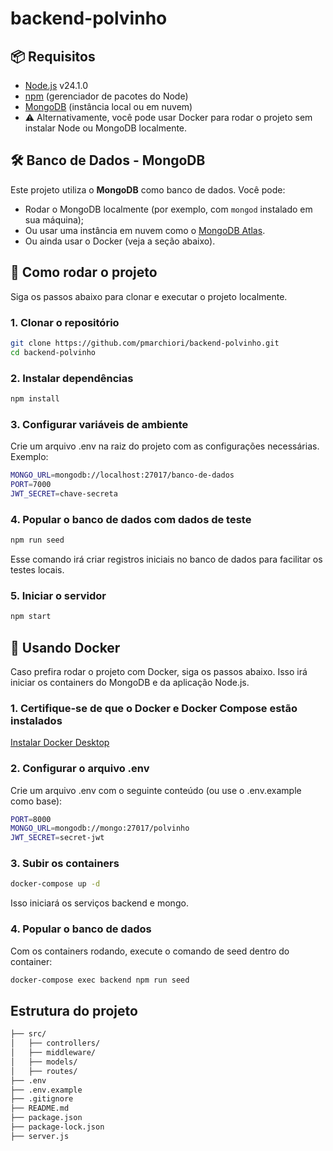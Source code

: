 # backend-polvinho

## 📦 Requisitos

- [Node.js](https://nodejs.org/) v24.1.0 
- [npm](https://www.npmjs.com/) (gerenciador de pacotes do Node)
- [MongoDB](https://www.mongodb.com/) (instância local ou em nuvem)
- ⚠️ Alternativamente, você pode usar Docker para rodar o projeto sem instalar Node ou MongoDB localmente.

## 🛠 Banco de Dados - MongoDB

Este projeto utiliza o **MongoDB** como banco de dados. Você pode:

- Rodar o MongoDB localmente (por exemplo, com `mongod` instalado em sua máquina);
- Ou usar uma instância em nuvem como o [MongoDB Atlas](https://www.mongodb.com/cloud/atlas).
- Ou ainda usar o Docker (veja a seção abaixo).

## 🚀 Como rodar o projeto

Siga os passos abaixo para clonar e executar o projeto localmente.

### 1. Clonar o repositório

```bash
git clone https://github.com/pmarchiori/backend-polvinho.git
cd backend-polvinho
```

### 2. Instalar dependências

```bash
npm install
```

### 3. Configurar variáveis de ambiente

Crie um arquivo .env na raiz do projeto com as configurações necessárias. Exemplo:

```bash
MONGO_URL=mongodb://localhost:27017/banco-de-dados
PORT=7000
JWT_SECRET=chave-secreta
```

### 4. Popular o banco de dados com dados de teste

```bash
npm run seed
```

Esse comando irá criar registros iniciais no banco de dados para facilitar os testes locais.

### 5. Iniciar o servidor

```bash
npm start
```

## 🐳 Usando Docker
Caso prefira rodar o projeto com Docker, siga os passos abaixo. Isso irá iniciar os containers do MongoDB e da aplicação Node.js.


### 1. Certifique-se de que o Docker e Docker Compose estão instalados
[Instalar Docker Desktop](https://docs.docker.com/desktop/)


### 2. Configurar o arquivo .env
Crie um arquivo .env com o seguinte conteúdo (ou use o .env.example como base):
```bash
PORT=8000
MONGO_URL=mongodb://mongo:27017/polvinho
JWT_SECRET=secret-jwt
```


### 3. Subir os containers

```bash
docker-compose up -d
```
Isso iniciará os serviços backend e mongo. 


### 4. Popular o banco de dados
Com os containers rodando, execute o comando de seed dentro do container:

```bash
docker-compose exec backend npm run seed
```

## Estrutura do projeto 

```bash
├── src/
│   ├── controllers/
│   ├── middleware/
│   ├── models/
│   ├── routes/
├── .env
├── .env.example
├── .gitignore
├── README.md
├── package.json
├── package-lock.json
├── server.js
```
